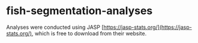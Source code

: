 # fish-segmentation-analyses

Analyses were conducted using JASP [https://jasp-stats.org/](https://jasp-stats.org/), which is free to download from their website.